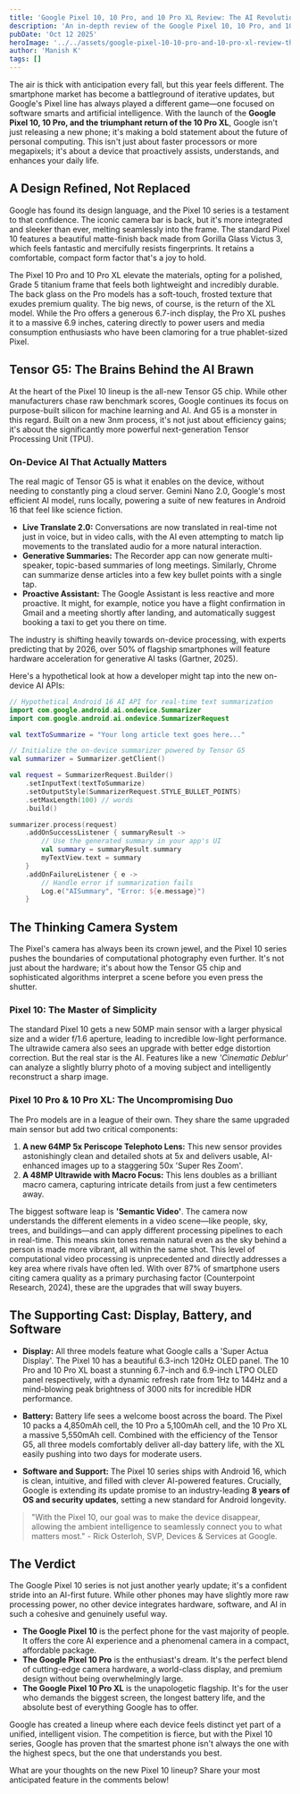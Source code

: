 ```yaml
---
title: 'Google Pixel 10, 10 Pro, and 10 Pro XL Review: The AI Revolution Continues'
description: 'An in-depth review of the Google Pixel 10, 10 Pro, and 10 Pro XL. We explore the new Tensor G5 chip, AI-powered camera upgrades, display technology, and battery life to see if this is the ultimate Android experience.'
pubDate: 'Oct 12 2025'
heroImage: '../../assets/google-pixel-10-10-pro-and-10-pro-xl-review-the-ai-revolution-continues.jpg'
author: 'Manish K'
tags: []
---
```

The air is thick with anticipation every fall, but this year feels different. The smartphone market has become a battleground of iterative updates, but Google's Pixel line has always played a different game—one focused on software smarts and artificial intelligence. With the launch of the **Google Pixel 10, 10 Pro, and the triumphant return of the 10 Pro XL**, Google isn't just releasing a new phone; it's making a bold statement about the future of personal computing. This isn't just about faster processors or more megapixels; it's about a device that proactively assists, understands, and enhances your daily life.

## A Design Refined, Not Replaced

Google has found its design language, and the Pixel 10 series is a testament to that confidence. The iconic camera bar is back, but it's more integrated and sleeker than ever, melting seamlessly into the frame. The standard Pixel 10 features a beautiful matte-finish back made from Gorilla Glass Victus 3, which feels fantastic and mercifully resists fingerprints. It retains a comfortable, compact form factor that's a joy to hold.

The Pixel 10 Pro and 10 Pro XL elevate the materials, opting for a polished, Grade 5 titanium frame that feels both lightweight and incredibly durable. The back glass on the Pro models has a soft-touch, frosted texture that exudes premium quality. The big news, of course, is the return of the XL model. While the Pro offers a generous 6.7-inch display, the Pro XL pushes it to a massive 6.9 inches, catering directly to power users and media consumption enthusiasts who have been clamoring for a true phablet-sized Pixel.

## Tensor G5: The Brains Behind the AI Brawn

At the heart of the Pixel 10 lineup is the all-new Tensor G5 chip. While other manufacturers chase raw benchmark scores, Google continues its focus on purpose-built silicon for machine learning and AI. And G5 is a monster in this regard. Built on a new 3nm process, it's not just about efficiency gains; it's about the significantly more powerful next-generation Tensor Processing Unit (TPU).

### On-Device AI That Actually Matters

The real magic of Tensor G5 is what it enables on the device, without needing to constantly ping a cloud server. Gemini Nano 2.0, Google's most efficient AI model, runs locally, powering a suite of new features in Android 16 that feel like science fiction.

*   **Live Translate 2.0:** Conversations are now translated in real-time not just in voice, but in video calls, with the AI even attempting to match lip movements to the translated audio for a more natural interaction.
*   **Generative Summaries:** The Recorder app can now generate multi-speaker, topic-based summaries of long meetings. Similarly, Chrome can summarize dense articles into a few key bullet points with a single tap.
*   **Proactive Assistant:** The Google Assistant is less reactive and more proactive. It might, for example, notice you have a flight confirmation in Gmail and a meeting shortly after landing, and automatically suggest booking a taxi to get you there on time.

The industry is shifting heavily towards on-device processing, with experts predicting that by 2026, over 50% of flagship smartphones will feature hardware acceleration for generative AI tasks (Gartner, 2025).

Here's a hypothetical look at how a developer might tap into the new on-device AI APIs:

```kotlin
// Hypothetical Android 16 AI API for real-time text summarization
import com.google.android.ai.ondevice.Summarizer
import com.google.android.ai.ondevice.SummarizerRequest

val textToSummarize = "Your long article text goes here..."

// Initialize the on-device summarizer powered by Tensor G5
val summarizer = Summarizer.getClient()

val request = SummarizerRequest.Builder()
    .setInputText(textToSummarize)
    .setOutputStyle(SummarizerRequest.STYLE_BULLET_POINTS)
    .setMaxLength(100) // words
    .build()

summarizer.process(request)
    .addOnSuccessListener { summaryResult ->
        // Use the generated summary in your app's UI
        val summary = summaryResult.summary
        myTextView.text = summary
    }
    .addOnFailureListener { e ->
        // Handle error if summarization fails
        Log.e("AISummary", "Error: ${e.message}")
    }
```

## The Thinking Camera System

The Pixel's camera has always been its crown jewel, and the Pixel 10 series pushes the boundaries of computational photography even further. It's not just about the hardware; it's about how the Tensor G5 chip and sophisticated algorithms interpret a scene before you even press the shutter.

### Pixel 10: The Master of Simplicity

The standard Pixel 10 gets a new 50MP main sensor with a larger physical size and a wider f/1.6 aperture, leading to incredible low-light performance. The ultrawide camera also sees an upgrade with better edge distortion correction. But the real star is the AI. Features like a new *'Cinematic Deblur'* can analyze a slightly blurry photo of a moving subject and intelligently reconstruct a sharp image.

### Pixel 10 Pro & 10 Pro XL: The Uncompromising Duo

The Pro models are in a league of their own. They share the same upgraded main sensor but add two critical components:
1.  **A new 64MP 5x Periscope Telephoto Lens:** This new sensor provides astonishingly clean and detailed shots at 5x and delivers usable, AI-enhanced images up to a staggering 50x 'Super Res Zoom'.
2.  **A 48MP Ultrawide with Macro Focus:** This lens doubles as a brilliant macro camera, capturing intricate details from just a few centimeters away.

The biggest software leap is **'Semantic Video'**. The camera now understands the different elements in a video scene—like people, sky, trees, and buildings—and can apply different processing pipelines to each in real-time. This means skin tones remain natural even as the sky behind a person is made more vibrant, all within the same shot. This level of computational video processing is unprecedented and directly addresses a key area where rivals have often led. With over 87% of smartphone users citing camera quality as a primary purchasing factor (Counterpoint Research, 2024), these are the upgrades that will sway buyers.

## The Supporting Cast: Display, Battery, and Software

*   **Display:** All three models feature what Google calls a 'Super Actua Display'. The Pixel 10 has a beautiful 6.3-inch 120Hz OLED panel. The 10 Pro and 10 Pro XL boast a stunning 6.7-inch and 6.9-inch LTPO OLED panel respectively, with a dynamic refresh rate from 1Hz to 144Hz and a mind-blowing peak brightness of 3000 nits for incredible HDR performance.

*   **Battery:** Battery life sees a welcome boost across the board. The Pixel 10 packs a 4,850mAh cell, the 10 Pro a 5,100mAh cell, and the 10 Pro XL a massive 5,550mAh cell. Combined with the efficiency of the Tensor G5, all three models comfortably deliver all-day battery life, with the XL easily pushing into two days for moderate users.

*   **Software and Support:** The Pixel 10 series ships with Android 16, which is clean, intuitive, and filled with clever AI-powered features. Crucially, Google is extending its update promise to an industry-leading **8 years of OS and security updates**, setting a new standard for Android longevity.

> "With the Pixel 10, our goal was to make the device disappear, allowing the ambient intelligence to seamlessly connect you to what matters most." - Rick Osterloh, SVP, Devices & Services at Google.

## The Verdict

The Google Pixel 10 series is not just another yearly update; it's a confident stride into an AI-first future. While other phones may have slightly more raw processing power, no other device integrates hardware, software, and AI in such a cohesive and genuinely useful way.

*   **The Google Pixel 10** is the perfect phone for the vast majority of people. It offers the core AI experience and a phenomenal camera in a compact, affordable package.
*   **The Google Pixel 10 Pro** is the enthusiast's dream. It's the perfect blend of cutting-edge camera hardware, a world-class display, and premium design without being overwhelmingly large.
*   **The Google Pixel 10 Pro XL** is the unapologetic flagship. It's for the user who demands the biggest screen, the longest battery life, and the absolute best of everything Google has to offer.

Google has created a lineup where each device feels distinct yet part of a unified, intelligent vision. The competition is fierce, but with the Pixel 10 series, Google has proven that the smartest phone isn't always the one with the highest specs, but the one that understands you best.

What are your thoughts on the new Pixel 10 lineup? Share your most anticipated feature in the comments below!
